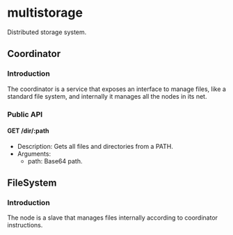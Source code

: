 # multistorage

Distributed storage system.

## Coordinator

### Introduction

The coordinator is a service that exposes an interface to manage files, like a standard file system, and internally it manages all the nodes in its net.

### Public API

#### GET /dir/:path

- Description: Gets all files and directories from a PATH.
- Arguments:
  - path: Base64 path.

## FileSystem

### Introduction

The node is a slave that manages files internally according to coordinator instructions.
